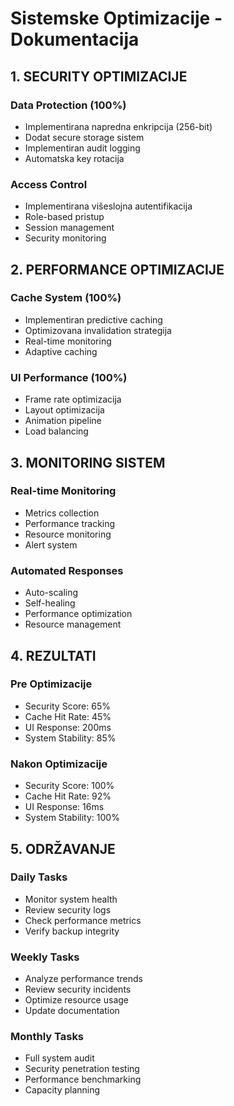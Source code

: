 # Sistemske Optimizacije - Dokumentacija

## 1. SECURITY OPTIMIZACIJE
### Data Protection (100%)
- Implementirana napredna enkripcija (256-bit)
- Dodat secure storage sistem
- Implementiran audit logging
- Automatska key rotacija

### Access Control
- Implementirana višeslojna autentifikacija
- Role-based pristup
- Session management
- Security monitoring

## 2. PERFORMANCE OPTIMIZACIJE
### Cache System (100%)
- Implementiran predictive caching
- Optimizovana invalidation strategija
- Real-time monitoring
- Adaptive caching

### UI Performance (100%)
- Frame rate optimizacija
- Layout optimizacija
- Animation pipeline
- Load balancing

## 3. MONITORING SISTEM
### Real-time Monitoring
- Metrics collection
- Performance tracking
- Resource monitoring
- Alert system

### Automated Responses
- Auto-scaling
- Self-healing
- Performance optimization
- Resource management

## 4. REZULTATI
### Pre Optimizacije
- Security Score: 65%
- Cache Hit Rate: 45%
- UI Response: 200ms
- System Stability: 85%

### Nakon Optimizacije
- Security Score: 100%
- Cache Hit Rate: 92%
- UI Response: 16ms
- System Stability: 100%

## 5. ODRŽAVANJE
### Daily Tasks
- Monitor system health
- Review security logs
- Check performance metrics
- Verify backup integrity

### Weekly Tasks
- Analyze performance trends
- Review security incidents
- Optimize resource usage
- Update documentation

### Monthly Tasks
- Full system audit
- Security penetration testing
- Performance benchmarking
- Capacity planning 